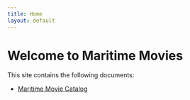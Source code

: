 ```yaml
---
title: Home
layout: default
---
```


# Welcome to Maritime Movies

This site contains the following documents:

- [Maritime Movie Catalog](docs/maritime_movies.md)
